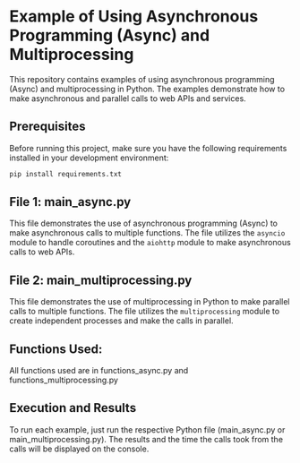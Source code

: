 # Example of Using Asynchronous Programming (Async) and Multiprocessing

This repository contains examples of using asynchronous programming (Async) and multiprocessing in Python. The examples demonstrate how to make asynchronous and parallel calls to web APIs and services.

## Prerequisites

Before running this project, make sure you have the following requirements installed in your development environment:

```bash
pip install requirements.txt
```

## File 1: main_async.py

This file demonstrates the use of asynchronous programming (Async) to make asynchronous calls to multiple functions. The file utilizes the `asyncio` module to handle coroutines and the `aiohttp` module to make asynchronous calls to web APIs.

## File 2: main_multiprocessing.py

This file demonstrates the use of multiprocessing in Python to make parallel calls to multiple functions. The file utilizes the `multiprocessing` module to create independent processes and make the calls in parallel.

## Functions Used:

All functions used are in functions_async.py and functions_multiprocessing.py

## Execution and Results

To run each example, just run the respective Python file (main_async.py or main_multiprocessing.py). The results and the time the calls took from the calls will be displayed on the console.


